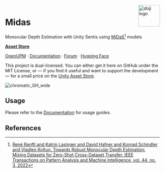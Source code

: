 <a href="https://www.doji-tech.com/">
  <img src="https://www.doji-tech.com/assets/favicon.ico" alt="doji logo" title="Doji" align="right" height="70" />
</a>

# Midas
Monocular Depth Estimation with Unity Sentis using [MiDaS](https://github.com/isl-org/MiDaS)[^1] models

[**Asset Store**](https://assetstore.unity.com/packages/slug/268501)

[OpenUPM] · [Documentation] · [Forum] · [Hugging Face]

This project is dual-licensed. You can either get it here on GitHub under the MIT License, or — if you find it useful and want to support the development — for a small price on the [Unity Asset Store].

![chromatic_GH_wide](https://docs.doji-tech.com/com.doji.midas/images/model_samples.webp)

## Usage

Please refer to the [Documentation] for usage guides.

## References

[^1]: [René Ranftl and Katrin Lasinger and David Hafner and Konrad Schindler and Vladlen Koltun. Towards Robust Monocular Depth Estimation: Mixing Datasets for Zero-Shot Cross-Dataset Transfer. IEEE Transactions on Pattern Analysis and Machine Intelligence, vol. 44, no. 3, 2022](https://github.com/isl-org/MiDaS)

[Midas]: https://github.com/isl-org/MiDaS
[Unity Asset Store]: https://assetstore.unity.com/packages/slug/268501
[OpenUPM]: https://openupm.com/packages/com.doji.midas
[Documentation]: https://docs.doji-tech.com/com.doji.midas
[Forum]: https://forum.unity.com/threads/released-midas-monocular-depth-estimation.1539250/
[Hugging Face]: https://huggingface.co/julienkay/sentis-MiDaS
